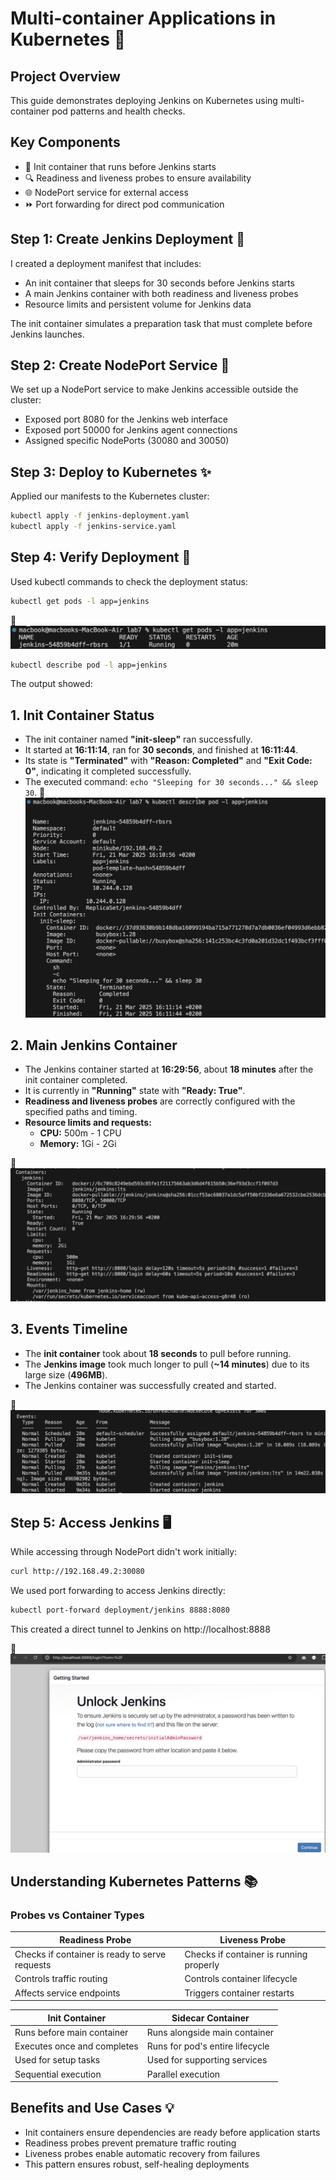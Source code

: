 # Multi-container Applications in Kubernetes 🚀

## Project Overview
This guide demonstrates deploying Jenkins on Kubernetes using multi-container pod patterns and health checks.

## Key Components
- 🔄 Init container that runs before Jenkins starts
- 🔍 Readiness and liveness probes to ensure availability
- 🌐 NodePort service for external access
- ⏩ Port forwarding for direct pod communication

## Step 1: Create Jenkins Deployment 📝
I created a deployment manifest that includes:
- An init container that sleeps for 30 seconds before Jenkins starts
- A main Jenkins container with both readiness and liveness probes
- Resource limits and persistent volume for Jenkins data

The init container simulates a preparation task that must complete before Jenkins launches.

## Step 2: Create NodePort Service 🔌
We set up a NodePort service to make Jenkins accessible outside the cluster:
- Exposed port 8080 for the Jenkins web interface
- Exposed port 50000 for Jenkins agent connections
- Assigned specific NodePorts (30080 and 30050)

## Step 3: Deploy to Kubernetes ✨
Applied our manifests to the Kubernetes cluster:
```bash
kubectl apply -f jenkins-deployment.yaml
kubectl apply -f jenkins-service.yaml
```

## Step 4: Verify Deployment 🔎
Used kubectl commands to check the deployment status:
```bash
kubectl get pods -l app=jenkins
```
📸![Alt text](assets/pic1.png)

```bash
kubectl describe pod -l app=jenkins
```
The output showed:
## 1. Init Container Status
- The init container named **"init-sleep"** ran successfully.
- It started at **16:11:14**, ran for **30 seconds**, and finished at **16:11:44**.
- Its state is **"Terminated"** with **"Reason: Completed"** and **"Exit Code: 0"**, indicating it completed successfully.
- The executed command: `echo "Sleeping for 30 seconds..." && sleep 30`.
📸![Alt text](assets/pic2.png)

## 2. Main Jenkins Container
- The Jenkins container started at **16:29:56**, about **18 minutes** after the init container completed.
- It is currently in **"Running"** state with **"Ready: True"**.
- **Readiness and liveness probes** are correctly configured with the specified paths and timing.
- **Resource limits and requests:**
  - **CPU:** 500m - 1 CPU
  - **Memory:** 1Gi - 2Gi

📸![Alt text](assets/pic3.png)

## 3. Events Timeline
- The **init container** took about **18 seconds** to pull before running.
- The **Jenkins image** took much longer to pull (**~14 minutes**) due to its large size (**496MB**).
- The Jenkins container was successfully created and started.

📸![Alt text](assets/pic4.png)

## Step 5: Access Jenkins 🖥️
While accessing through NodePort didn't work initially:
```bash
curl http://192.168.49.2:30080
```

We used port forwarding to access Jenkins directly:
```bash
kubectl port-forward deployment/jenkins 8888:8080
```

This created a direct tunnel to Jenkins on http://localhost:8888

📸![Alt text](assets/pic5.png)

## Understanding Kubernetes Patterns 📚

### Probes vs Container Types

| Readiness Probe | Liveness Probe |
|-----------------|----------------|
| Checks if container is ready to serve requests | Checks if container is running properly |
| Controls traffic routing | Controls container lifecycle |
| Affects service endpoints | Triggers container restarts |

| Init Container | Sidecar Container |
|----------------|-------------------|
| Runs before main container | Runs alongside main container |
| Executes once and completes | Runs for pod's entire lifecycle |
| Used for setup tasks | Used for supporting services |
| Sequential execution | Parallel execution |

## Benefits and Use Cases 💡
- Init containers ensure dependencies are ready before application starts
- Readiness probes prevent premature traffic routing
- Liveness probes enable automatic recovery from failures
- This pattern ensures robust, self-healing deployments
